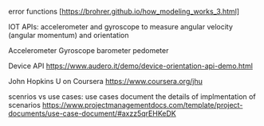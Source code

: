 error functions
[https://brohrer.github.io/how_modeling_works_3.html]


IOT APIs:
accelerometer and gyroscope 
to measure angular velocity (angular momentum) and orientation 


Accelerometer 
Gyroscope 
barometer
pedometer

Device API
https://www.audero.it/demo/device-orientation-api-demo.html


John Hopkins U on Coursera
https://www.coursera.org/jhu


scenrios vs use cases: use cases document the details of implmentation of scenarios
https://www.projectmanagementdocs.com/template/project-documents/use-case-document/#axzz5qrEHKeDK

